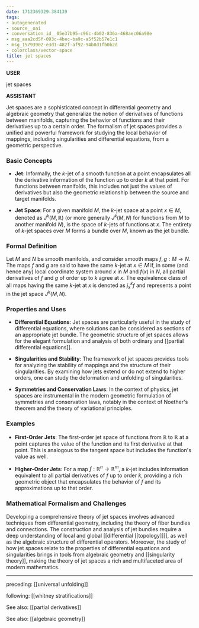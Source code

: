 ```yaml
---
date: 1712369329.384139
tags:
- autogenerated
- source__oai
- conversation_id__05e37b95-c96c-4b02-836a-468aec06a98e
- msg_aaa2cd5f-093c-4bec-ba9c-a5f52b57e1c1
- msg_15793902-e3d1-482f-af92-94b8d1fb0b2d
- colorclass/vector-space
title: jet spaces
---
```


**USER**

jet spaces


**ASSISTANT**

Jet spaces are a sophisticated concept in differential geometry and algebraic geometry that generalize the notion of derivatives of functions between manifolds, capturing the behavior of functions and their derivatives up to a certain order. The formalism of jet spaces provides a unified and powerful framework for studying the local behavior of mappings, including singularities and differential equations, from a geometric perspective.

### Basic Concepts

- **Jet**: Informally, the $k$-jet of a smooth function at a point encapsulates all the derivative information of the function up to order $k$ at that point. For functions between manifolds, this includes not just the values of derivatives but also the geometric relationship between the source and target manifolds.

- **Jet Space**: For a given manifold $M$, the $k$-jet space at a point $x \in M$, denoted as $J^k(M, \mathbb{R})$ (or more generally $J^k(M, N)$ for functions from $M$ to another manifold $N$), is the space of $k$-jets of functions at $x$. The entirety of $k$-jet spaces over $M$ forms a bundle over $M$, known as the jet bundle.

### Formal Definition

Let $M$ and $N$ be smooth manifolds, and consider smooth maps $f, g: M \to N$. The maps $f$ and $g$ are said to have the same $k$-jet at $x \in M$ if, in some (and hence any) local coordinate system around $x$ in $M$ and $f(x)$ in $N$, all partial derivatives of $f$ and $g$ of order up to $k$ agree at $x$. The equivalence class of all maps having the same $k$-jet at $x$ is denoted as $j^k_x f$ and represents a point in the jet space $J^k(M, N)$.

### Properties and Uses

- **Differential Equations**: Jet spaces are particularly useful in the study of differential equations, where solutions can be considered as sections of an appropriate jet bundle. The geometric structure of jet spaces allows for the elegant formulation and analysis of both ordinary and [[partial differential equations]].

- **Singularities and Stability**: The framework of jet spaces provides tools for analyzing the stability of mappings and the structure of their singularities. By examining how jets extend or do not extend to higher orders, one can study the deformation and unfolding of singularities.

- **Symmetries and Conservation Laws**: In the context of physics, jet spaces are instrumental in the modern geometric formulation of symmetries and conservation laws, notably in the context of Noether's theorem and the theory of variational principles.

### Examples

- **First-Order Jets**: The first-order jet space of functions from $\mathbb{R}$ to $\mathbb{R}$ at a point captures the value of the function and its first derivative at that point. This is analogous to the tangent space but includes the function's value as well.

- **Higher-Order Jets**: For a map $f: \mathbb{R}^n \to \mathbb{R}^m$, a $k$-jet includes information equivalent to all partial derivatives of $f$ up to order $k$, providing a rich geometric object that encapsulates the behavior of $f$ and its approximations up to that order.

### Mathematical Formalism and Challenges

Developing a comprehensive theory of jet spaces involves advanced techniques from differential geometry, including the theory of fiber bundles and connections. The construction and analysis of jet bundles require a deep understanding of local and global [[differential [[topology]]]], as well as the algebraic structure of differential operators. Moreover, the study of how jet spaces relate to the properties of differential equations and singularities brings in tools from algebraic geometry and [[singularity theory]], making the theory of jet spaces a rich and multifaceted area of modern mathematics.


---

preceding: [[universal unfolding]]  


following: [[whitney stratifications]]

See also: [[partial derivatives]]


See also: [[algebraic geometry]]